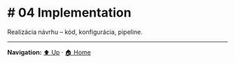 # # 04 Implementation

Realizácia návrhu – kód, konfigurácia, pipeline.

---
**Navigation:** [⬆️ Up](../index.template.md) · [🏠 Home](../index.template.md)
